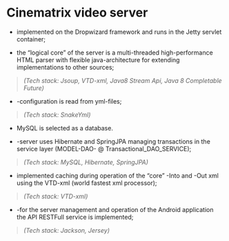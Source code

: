 # **Cinematrix video server**

-   implemented on the Dropwizard framework and runs in the Jetty servlet
    container;

-   the “logical core” of the server is a multi-threaded high-performance HTML
    parser with flexible java-architecture for extending implementations to
    other sources;

>   *(Tech stack: Jsoup, VTD-xml, Java8 Stream Api, Java 8 Completable Future)*

-   \-configuration is read from yml-files;

>   *(Tech stack: SnakeYml)*

-   MySQL is selected as a database.

-   \-server uses Hibernate and SpringJPA managing transactions in the service
    layer (MODEL-DAO- \@ Transactional_DAO_SERVICE);

>   *(Tech stack: MySQL, Hibernate, SpringJPA)*

-   implemented caching during operation of the “core” -Into and -Out xml using
    the VTD-xml (world fastest xml processor);

>   *(Tech stack: VTD-xml)*

-   \-for the server management and operation of the Android application the API
    RESTFull service is implemented;

>   *(Tech stack: Jackson, Jersey)*
